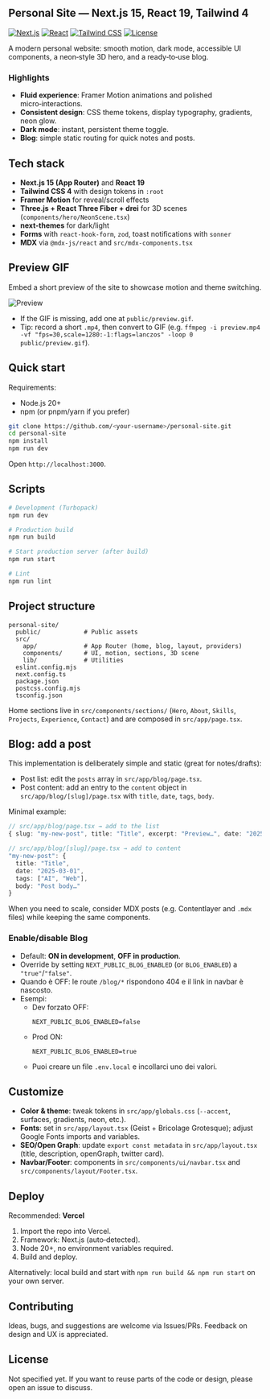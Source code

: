 ## Personal Site — Next.js 15, React 19, Tailwind 4

[![Next.js](https://img.shields.io/badge/Next.js-15-000?logo=nextdotjs)](https://nextjs.org) [![React](https://img.shields.io/badge/React-19-61DAFB?logo=react&logoColor=000)](https://react.dev) [![Tailwind CSS](https://img.shields.io/badge/Tailwind-4-06B6D4?logo=tailwindcss&logoColor=fff)](https://tailwindcss.com) [![License](https://img.shields.io/badge/license-unspecified-lightgrey)](#license)

A modern personal website: smooth motion, dark mode, accessible UI components, a neon‑style 3D hero, and a ready‑to‑use blog.

### Highlights
- **Fluid experience**: Framer Motion animations and polished micro‑interactions.
- **Consistent design**: CSS theme tokens, display typography, gradients, neon glow.
- **Dark mode**: instant, persistent theme toggle.
- **Blog**: simple static routing for quick notes and posts.

## Tech stack
- **Next.js 15 (App Router)** and **React 19**
- **Tailwind CSS 4** with design tokens in `:root`
- **Framer Motion** for reveal/scroll effects
- **Three.js + React Three Fiber + drei** for 3D scenes (`components/hero/NeonScene.tsx`)
- **next-themes** for dark/light
- **Forms** with `react-hook-form`, `zod`, toast notifications with `sonner`
- **MDX** via `@mdx-js/react` and `src/mdx-components.tsx`

## Preview GIF
Embed a short preview of the site to showcase motion and theme switching.

![Preview](./public/preview.gif)

- If the GIF is missing, add one at `public/preview.gif`.
- Tip: record a short `.mp4`, then convert to GIF (e.g. `ffmpeg -i preview.mp4 -vf "fps=30,scale=1280:-1:flags=lanczos" -loop 0 public/preview.gif`).

## Quick start
Requirements:
- Node.js 20+
- npm (or pnpm/yarn if you prefer)

```bash
git clone https://github.com/<your-username>/personal-site.git
cd personal-site
npm install
npm run dev
```

Open `http://localhost:3000`.

## Scripts
```bash
# Development (Turbopack)
npm run dev

# Production build
npm run build

# Start production server (after build)
npm run start

# Lint
npm run lint
```

## Project structure
```
personal-site/
  public/            # Public assets
  src/
    app/             # App Router (home, blog, layout, providers)
    components/      # UI, motion, sections, 3D scene
    lib/             # Utilities
  eslint.config.mjs
  next.config.ts
  package.json
  postcss.config.mjs
  tsconfig.json
```

Home sections live in `src/components/sections/` (`Hero`, `About`, `Skills`, `Projects`, `Experience`, `Contact`) and are composed in `src/app/page.tsx`.

## Blog: add a post
This implementation is deliberately simple and static (great for notes/drafts):
- Post list: edit the `posts` array in `src/app/blog/page.tsx`.
- Post content: add an entry to the `content` object in `src/app/blog/[slug]/page.tsx` with `title`, `date`, `tags`, `body`.

Minimal example:
```ts
// src/app/blog/page.tsx → add to the list
{ slug: "my-new-post", title: "Title", excerpt: "Preview…", date: "2025-03-01", tags: ["AI", "Web"] }

// src/app/blog/[slug]/page.tsx → add to content
"my-new-post": {
  title: "Title",
  date: "2025-03-01",
  tags: ["AI", "Web"],
  body: "Post body…"
}
```

When you need to scale, consider MDX posts (e.g. Contentlayer and `.mdx` files) while keeping the same components.

### Enable/disable Blog
- Default: **ON in development**, **OFF in production**.
- Override by setting `NEXT_PUBLIC_BLOG_ENABLED` (or `BLOG_ENABLED`) a `"true"`/`"false"`.
- Quando è OFF: le route `/blog/*` rispondono 404 e il link in navbar è nascosto.
- Esempi:
  - Dev forzato OFF:
    ```
    NEXT_PUBLIC_BLOG_ENABLED=false
    ```
  - Prod ON:
    ```
    NEXT_PUBLIC_BLOG_ENABLED=true
    ```
  - Puoi creare un file `.env.local` e incollarci uno dei valori.

## Customize
- **Color & theme**: tweak tokens in `src/app/globals.css` (`--accent`, surfaces, gradients, neon, etc.).
- **Fonts**: set in `src/app/layout.tsx` (Geist + Bricolage Grotesque); adjust Google Fonts imports and variables.
- **SEO/Open Graph**: update `export const metadata` in `src/app/layout.tsx` (title, description, openGraph, twitter card).
- **Navbar/Footer**: components in `src/components/ui/navbar.tsx` and `src/components/layout/Footer.tsx`.

## Deploy
Recommended: **Vercel**
1. Import the repo into Vercel.
2. Framework: Next.js (auto‑detected).
3. Node 20+, no environment variables required.
4. Build and deploy.

Alternatively: local build and start with `npm run build && npm run start` on your own server.

## Contributing
Ideas, bugs, and suggestions are welcome via Issues/PRs. Feedback on design and UX is appreciated.

## License
Not specified yet. If you want to reuse parts of the code or design, please open an issue to discuss.


